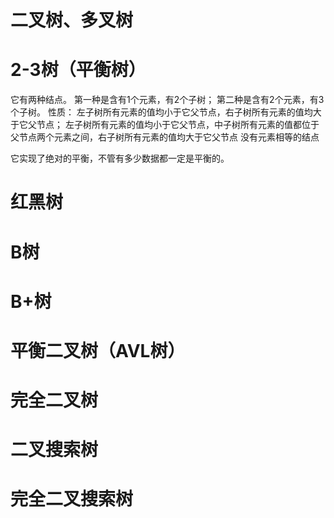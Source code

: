 # 二叉树、多叉树

# 2-3树（平衡树）
它有两种结点。
第一种是含有1个元素，有2个子树；
第二种是含有2个元素，有3个子树。
性质：
左子树所有元素的值均小于它父节点，右子树所有元素的值均大于它父节点；
左子树所有元素的值均小于它父节点，中子树所有元素的值都位于父节点两个元素之间，右子树所有元素的值均大于它父节点
没有元素相等的结点

它实现了绝对的平衡，不管有多少数据都一定是平衡的。

# 红黑树

# B树

# B+树

# 平衡二叉树（AVL树）

# 完全二叉树

# 二叉搜索树

# 完全二叉搜索树

# 
